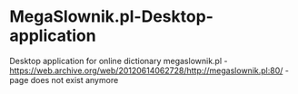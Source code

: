 # MegaSlownik.pl-Desktop-application
Desktop application for online dictionary megaslownik.pl - https://web.archive.org/web/20120614062728/http://megaslownik.pl:80/ - page does not exist anymore

